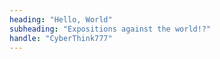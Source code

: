 ```yaml
---
heading: "Hello, World"
subheading: "Expositions against the world!?"
handle: "CyberThink777"
---
```

